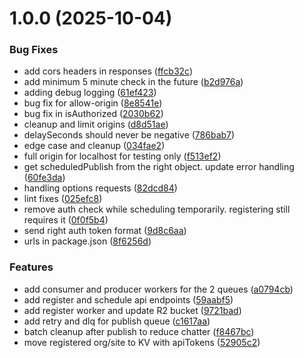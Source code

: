 # 1.0.0 (2025-10-04)


### Bug Fixes

* add cors headers in responses ([ffcb32c](https://github.com/adobe/helix-snapshot-scheduler/commit/ffcb32ce5156ae36487b256de4385dd6a995c140))
* add minimum 5 minute check in the future ([b2d976a](https://github.com/adobe/helix-snapshot-scheduler/commit/b2d976aa54032a902eebadd53bb32b9424891cab))
* adding debug logging ([61ef423](https://github.com/adobe/helix-snapshot-scheduler/commit/61ef42308c3869f2d9e5684ae8bd3d9a0dd278d7))
* bug fix for allow-origin ([8e8541e](https://github.com/adobe/helix-snapshot-scheduler/commit/8e8541e3825a16122f0f277dba1ede89782fa4f0))
* bug fix in isAuthorized ([2030b62](https://github.com/adobe/helix-snapshot-scheduler/commit/2030b6294763d068595ca2f95b2d74d2ee08998e))
* cleanup and limit origins ([d8d51ae](https://github.com/adobe/helix-snapshot-scheduler/commit/d8d51ae92697354ea373a4bcf861d0851807f825))
* delaySeconds should never be negative ([786bab7](https://github.com/adobe/helix-snapshot-scheduler/commit/786bab77fdad39a7669ce5a8ea8242e373a98763))
* edge case and cleanup ([034fae2](https://github.com/adobe/helix-snapshot-scheduler/commit/034fae275411a5bc4c0a0056245dbc691d236f44))
* full origin for localhost for testing only ([f513ef2](https://github.com/adobe/helix-snapshot-scheduler/commit/f513ef2d8e728562eb90807bedf8ef69bb5cc16c))
* get scheduledPublish from the right object. update error handling ([60fe3da](https://github.com/adobe/helix-snapshot-scheduler/commit/60fe3dadf5e20564c7b002c20b58fbdfbbb85a04))
* handling options requests ([82dcd84](https://github.com/adobe/helix-snapshot-scheduler/commit/82dcd842b402e1d01fc25f6ac09906b3ed052ad3))
* lint fixes ([025efc8](https://github.com/adobe/helix-snapshot-scheduler/commit/025efc8e27fb062a6c0201c6afccefa34ab31d4c))
* remove auth check while scheduling temporarily. registering still requires it ([0f0f5b4](https://github.com/adobe/helix-snapshot-scheduler/commit/0f0f5b45ff1ef67678f5111809310c5fedb15d15))
* send right auth token format ([9d8c6aa](https://github.com/adobe/helix-snapshot-scheduler/commit/9d8c6aa2f4d6f1a9d4965e0d7388b0e41dc2c2e9))
* urls in package.json ([8f6256d](https://github.com/adobe/helix-snapshot-scheduler/commit/8f6256d511335921d55f1f6d6cfb13993d9a8dbc))


### Features

* add consumer and producer workers for the 2 queues ([a0794cb](https://github.com/adobe/helix-snapshot-scheduler/commit/a0794cb948df5f816a1a472bba6d406a4d3d01f4))
* add register and schedule api endpoints ([59aabf5](https://github.com/adobe/helix-snapshot-scheduler/commit/59aabf5b0cf2e5457d73569e5d5d770a55ff0e55))
* add register worker and update R2 bucket ([9721bad](https://github.com/adobe/helix-snapshot-scheduler/commit/9721bad80eb367ca993e9d6e856eb03dc9e5c66d))
* add retry and dlq for publish queue ([c1617aa](https://github.com/adobe/helix-snapshot-scheduler/commit/c1617aa6976eef5acae7b6bb97da46f5603e347b))
* batch cleanup after publish to reduce chatter ([f8467bc](https://github.com/adobe/helix-snapshot-scheduler/commit/f8467bc8acd1848865749ba3a0f998a87ded6930))
* move registered org/site to KV with apiTokens ([52905c2](https://github.com/adobe/helix-snapshot-scheduler/commit/52905c21c2e7c95b3f6503ca162ee52544b3988f))
